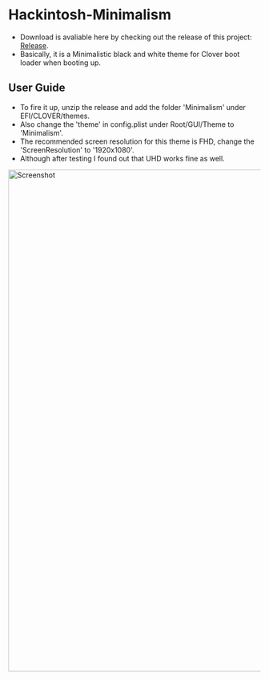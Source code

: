 # Hackintosh-Minimalism
* Download is avaliable here by checking out the release of this project: [Release](https://github.com/Errrneist/Hackintosh-Minimalism/releases/tag/1.0).
* Basically, it is a Minimalistic black and white theme for Clover boot loader when booting up.
## User Guide
* To fire it up, unzip the release and add the folder 'Minimalism' under EFI/CLOVER/themes.
* Also change the 'theme' in config.plist under Root/GUI/Theme to 'Minimalism'.
* The recommended screen resolution for this theme is FHD, change the 'ScreenResolution' to '1920x1080'.
* Although after testing I found out that UHD works fine as well.
<img align="center" src="https://github.com/Errrneist/Hackintosh-Minimalism/blob/master/screenshot.png" alt="Screenshot" width="1000">

